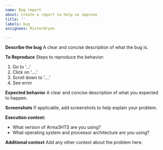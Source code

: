 ```yaml
---
name: Bug report
about: Create a report to help us improve
title: ''
labels: bug
assignees: MisterOryon

---
```


**Describe the bug**
A clear and concise description of what the bug is.

**To Reproduce**
Steps to reproduce the behavior:
1. Go to '...'
2. Click on '....'
3. Scroll down to '....'
4. See error

**Expected behavior**
A clear and concise description of what you expected to happen.

**Screenshots**
If applicable, add screenshots to help explain your problem.

**Execution context:**
- What version of Arma3HTS are you using?
- What operating system and processor architecture are you using?

**Additional context**
Add any other context about the problem here.